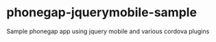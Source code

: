 phonegap-jquerymobile-sample
============================

Sample phonegap app using jquery mobile and various cordova plugins
